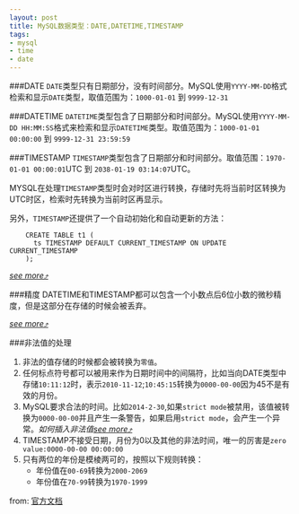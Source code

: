 ```yaml
---
layout: post
title: MySQL数据类型：DATE,DATETIME,TIMESTAMP
tags:
- mysql
- time
- date
---
```


###DATE
`DATE`类型只有日期部分，没有时间部分。MySQL使用`YYYY-MM-DD`格式检索和显示`DATE`类型，取值范围为：`1000-01-01` 到 `9999-12-31`

###DATETIME
`DATETIME`类型包含了日期部分和时间部分。MySQL使用`YYYY-MM-DD HH:MM:SS`格式来检索和显示`DATETIME`类型。取值范围为：`1000-01-01 00:00:00` 到 `9999-12-31 23:59:59`

###TIMESTAMP
`TIMESTAMP`类型包含了日期部分和时间部分。取值范围：`1970-01-01 00:00:01`UTC 到 `2038-01-19 03:14:07`UTC。

MYSQL在处理`TIMESTAMP`类型时会对时区进行转换，存储时先将当前时区转换为UTC时区，检索时先转换为当前时区再显示。

另外，`TIMESTAMP`还提供了一个自动初始化和自动更新的方法：

        CREATE TABLE t1 (
          ts TIMESTAMP DEFAULT CURRENT_TIMESTAMP ON UPDATE CURRENT_TIMESTAMP
        );

*[see more&#10548;](http://dev.mysql.com/doc/refman/5.0/en/timestamp-initialization.html)*

###精度
DATETIME和TIMESTAMP都可以包含一个小数点后6位小数的微秒精度，但是这部分在存储的时候会被丢弃。

*[see more&#10548;](http://dev.mysql.com/doc/refman/5.0/en/fractional-seconds.html)*

###非法值的处理
1. 非法的值存储的时候都会被转换为`零值`。
2. 任何标点符号都可以被用来作为日期时间中的间隔符，比如当向DATE类型中存储`10:11:12`时，表示`2010-11-12`;`10:45:15`转换为`0000-00-00`因为45不是有效的月份。
3. MySQL要求合法的时间。比如`2014-2-30`,如果`strict mode`被禁用，该值被转换为`0000-00-00`并且产生一条警告，如果启用`strict mode`，会产生一个异常。*如何插入非法值[see more&#10548;](http://dev.mysql.com/doc/refman/5.0/en/server-sql-mode.html#sqlmode_allow_invalid_dates)*
4. TIMESTAMP不接受日期，月份为0以及其他的非法时间，唯一的厉害是`zero value:0000-00-00 00:00:00`
5. 只有两位的年份是模棱两可的，按照以下规则转换：
    * 年份值在`00-69`转换为`2000-2069`
    * 年份值在`70-99`转换为`1970-1999`

from: [官方文档](http://dev.mysql.com/doc/refman/5.0/en/datetime.html)
